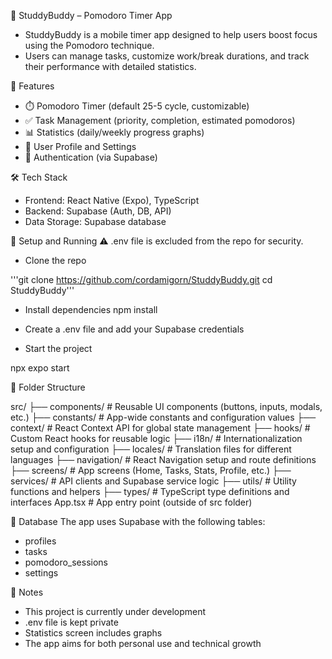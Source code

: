 🧠 StuddyBuddy – Pomodoro Timer App
- StuddyBuddy is a mobile timer app designed to help users boost focus using the Pomodoro technique.
- Users can manage tasks, customize work/break durations, and track their performance with detailed statistics.

🚀 Features
- ⏱️ Pomodoro Timer (default 25-5 cycle, customizable)
- ✅ Task Management (priority, completion, estimated pomodoros)
- 📊 Statistics (daily/weekly progress graphs)
- 👤 User Profile and Settings
- 🔐 Authentication (via Supabase)

🛠️ Tech Stack
- Frontend: React Native (Expo), TypeScript
- Backend: Supabase (Auth, DB, API)
- Data Storage: Supabase database

🧪 Setup and Running
⚠️ .env file is excluded from the repo for security.

- Clone the repo

'''git clone https://github.com/cordamigorn/StuddyBuddy.git
cd StuddyBuddy'''

- Install dependencies
npm install

- Create a .env file and add your Supabase credentials

- Start the project

npx expo start

📂 Folder Structure

src/
├── components/      # Reusable UI components (buttons, inputs, modals, etc.)
├── constants/       # App-wide constants and configuration values
├── context/         # React Context API for global state management
├── hooks/           # Custom React hooks for reusable logic
├── i18n/            # Internationalization setup and configuration
├── locales/         # Translation files for different languages
├── navigation/      # React Navigation setup and route definitions
├── screens/         # App screens (Home, Tasks, Stats, Profile, etc.)
├── services/        # API clients and Supabase service logic
├── utils/           # Utility functions and helpers
├── types/           # TypeScript type definitions and interfaces
App.tsx               # App entry point (outside of src folder)


🧩 Database
The app uses Supabase with the following tables:
- profiles
- tasks
- pomodoro_sessions
- settings


📌 Notes
- This project is currently under development
- .env file is kept private
- Statistics screen includes graphs
- The app aims for both personal use and technical growth
